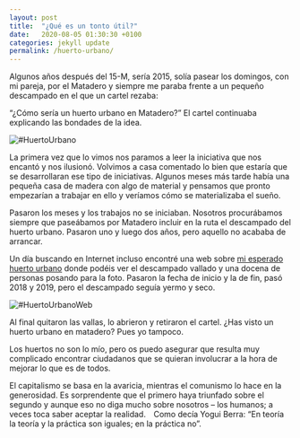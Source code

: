 ```yaml
---
layout: post
title:  "¿Qué es un tonto útil?"
date:   2020-08-05 01:30:30 +0100
categories: jekyll update
permalink: /huerto-urbano/
---
```


Algunos años después del 15-M, sería 2015, solía pasear los domingos, con mi pareja, por el Matadero y siempre me paraba frente a un pequeño descampado en el que un cartel rezaba:

“¿Cómo sería un huerto urbano en Matadero?” El cartel continuaba explicando las bondades de la idea.

<img src="../assets/images/2020/04/20200805f1.png" alt="#HuertoUrbano">

La primera vez que lo vimos nos paramos a leer la iniciativa que nos encantó y nos ilusionó. Volvimos a casa comentado lo bien que estaría que se desarrollaran ese tipo de iniciativas. Algunos meses más tarde había una pequeña casa de madera con algo de material y pensamos que pronto empezarían a trabajar en ello y veríamos cómo se materializaba el sueño.

Pasaron los meses y los trabajos no se iniciaban. Nosotros procurábamos siempre que paseábamos por Matadero incluir en la ruta el descampado del huerto urbano. Pasaron uno y luego dos años, pero aquello no acababa de arrancar.

Un día buscando en Internet incluso encontré una web sobre [mi esperado huerto urbano](https://www.mataderomadrid.org/programacion/como-seria-una-huerta-en-matadero) donde podéis ver el descampado vallado y una docena de personas posando para la foto. Pasaron la fecha de inicio y la de fin, pasó 2018 y 2019, pero el descampado seguía yermo y seco.

<img src="../assets/images/2020/04/20200805f2.png" alt="#HuertoUrbanoWeb">

Al final quitaron las vallas, lo abrieron y retiraron el cartel. ¿Has visto un huerto urbano en matadero? Pues yo tampoco.

Los huertos no son lo mío, pero os puedo asegurar que resulta muy complicado encontrar ciudadanos que se quieran involucrar a la hora de mejorar lo que es de todos.

El capitalismo se basa en la avaricia, mientras el comunismo lo hace en la generosidad. Es sorprendente que el primero haya triunfado sobre el segundo y aunque eso no diga mucho sobre nosotros – los humanos; a veces toca saber aceptar la realidad. Como decía Yogui Berra: “En teoría la teoría y la práctica son iguales; en la práctica no”.
